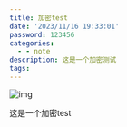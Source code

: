```yaml
---
title: 加密test
date: '2023/11/16 19:33:01'
password: 123456
categories:
  - - note
description: 这是一个加密测试
tags:
---
```



![img](https://testingcf.jsdelivr.net/gh/black-and-while/img_test/1.jpg)

这是一个加密test